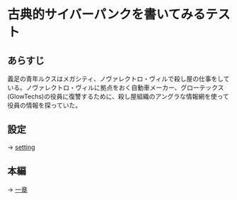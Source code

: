 # 古典的サイバーパンクを書いてみるテスト

## あらすじ

義足の青年ルクスはメガシティ、ノヴァレクトロ・ヴィルで殺し屋の仕事をしている。ノヴァレクトロ・ヴィルに拠点をおく自動車メーカー、グローテックス (GlowTechs)の役員に復讐するために、殺し屋組織のアングラな情報網を使って役員の情報を探っていた。

## 設定

-> [setting](../Old-CP-temp/setting.md)

## 本編

-> [一章](../Old-CP-temp/main01.md)
